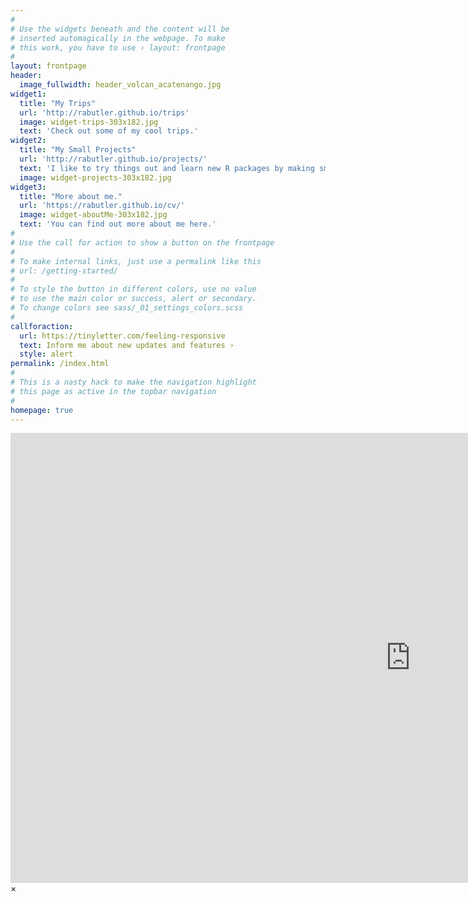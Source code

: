 ```yaml
---
#
# Use the widgets beneath and the content will be
# inserted automagically in the webpage. To make
# this work, you have to use › layout: frontpage
#
layout: frontpage
header:
  image_fullwidth: header_volcan_acatenango.jpg
widget1:
  title: "My Trips"
  url: 'http://rabutler.github.io/trips'
  image: widget-trips-303x182.jpg
  text: 'Check out some of my cool trips.'
widget2:
  title: "My Small Projects"
  url: 'http://rabutler.github.io/projects/'
  text: 'I like to try things out and learn new R packages by making small projects. You can check them out here.'
  image: widget-projects-303x182.jpg
widget3:
  title: "More about me."
  url: 'https://rabutler.github.io/cv/'
  image: widget-aboutMe-303x182.jpg
  text: 'You can find out more about me here.'
#
# Use the call for action to show a button on the frontpage
#
# To make internal links, just use a permalink like this
# url: /getting-started/
#
# To style the button in different colors, use no value
# to use the main color or success, alert or secondary.
# To change colors see sass/_01_settings_colors.scss
#
callforaction:
  url: https://tinyletter.com/feeling-responsive
  text: Inform me about new updates and features ›
  style: alert
permalink: /index.html
#
# This is a nasty hack to make the navigation highlight
# this page as active in the topbar navigation
#
homepage: true
---
```


<div id="videoModal" class="reveal-modal large" data-reveal="">
  <div class="flex-video widescreen vimeo" style="display: block;">
    <iframe width="1280" height="720" src="https://www.youtube.com/embed/3b5zCFSmVvU" frameborder="0" allowfullscreen></iframe>
  </div>
  <a class="close-reveal-modal">&#215;</a>
</div>
